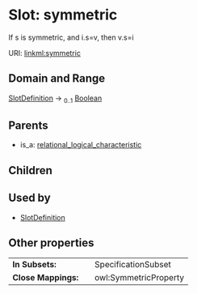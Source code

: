
# Slot: symmetric


If s is symmetric, and i.s=v, then v.s=i

URI: [linkml:symmetric](https://w3id.org/linkml/symmetric)


## Domain and Range

[SlotDefinition](SlotDefinition.md) &#8594;  <sub>0..1</sub> [Boolean](Boolean.md)

## Parents

 *  is_a: [relational_logical_characteristic](relational_logical_characteristic.md)

## Children


## Used by

 * [SlotDefinition](SlotDefinition.md)

## Other properties

|  |  |  |
| --- | --- | --- |
| **In Subsets:** | | SpecificationSubset |
| **Close Mappings:** | | owl:SymmetricProperty |

